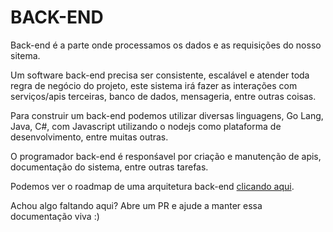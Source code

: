 # BACK-END

Back-end é a parte onde processamos os dados e as requisições do nosso sitema.

Um software back-end precisa ser consistente, escalável e atender toda regra de negócio do projeto, este sistema irá fazer as interações com serviços/apis terceiras, banco de dados, mensageria, entre outras coisas.

Para construir um back-end podemos utilizar diversas linguagens, Go Lang, Java, C#, com Javascript utilizando o nodejs como plataforma de desenvolvimento, entre muitas outras.

O programador back-end é responśavel por criação e manutenção de apis, documentação do sistema, entre outras tarefas.

Podemos ver o roadmap de uma arquitetura back-end [clicando aqui](https://roadmap.sh/backend).

Achou algo faltando aqui? Abre um PR e ajude a manter essa documentação viva :)